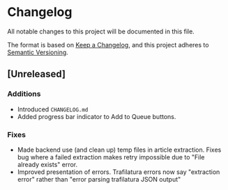 # Changelog
All notable changes to this project will be documented in this file.

The format is based on [Keep a Changelog](https://keepachangelog.com/en/1.0.0/),
and this project adheres to [Semantic Versioning](https://semver.org/spec/v2.0.0.html).

## [Unreleased]

### Additions
- Introduced `CHANGELOG.md`
- Added progress bar indicator to Add to Queue buttons.

### Fixes
- Made backend use (and clean up) temp files in article extraction. Fixes bug where a failed extraction makes retry impossible due to "File already exists" error.
- Improved presentation of errors. Trafilatura errors now say "extraction error" rather than "error parsing trafilatura JSON output"
